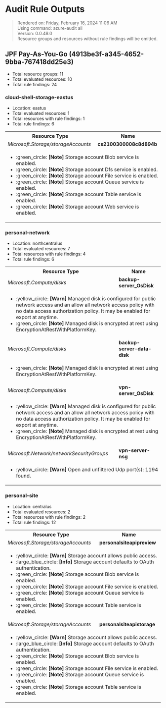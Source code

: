 # Audit Rule Outputs

> Rendered on: Friday, February 16, 2024 11:06 AM <br/>
> Using command: azure-audit all <br/>
> Version: 0.0.48.0 <br/>
> Resource groups and resources without rule findings will be omitted.

## JPF Pay-As-You-Go (4913be3f-a345-4652-9bba-767418dd25e3)

- Total resource groups: 11
- Total evaluated resources: 10
- Total rule findings: 24

### cloud-shell-storage-eastus

- Location: eastus
- Total evaluated resources: 1
- Total resources with rule findings: 1
- Total rule findings: 6

<table>
<tr>
<th>Resource Type</th>
<th>Name</th>
</tr>
<tr>
<td><em>Microsoft.Storage/storageAccounts</em></td>
<td><strong>cs2100300008c8d894b</strong></td>
</tr>
<tr>
<td colspan="2">
<ul>
<li>
:green_circle:
<strong>[Note]</strong>
Storage account Blob service is enabled.
</li>
<li>
:green_circle:
<strong>[Note]</strong>
Storage account Dfs service is enabled.
</li>
<li>
:green_circle:
<strong>[Note]</strong>
Storage account File service is enabled.
</li>
<li>
:green_circle:
<strong>[Note]</strong>
Storage account Queue service is enabled.
</li>
<li>
:green_circle:
<strong>[Note]</strong>
Storage account Table service is enabled.
</li>
<li>
:green_circle:
<strong>[Note]</strong>
Storage account Web service is enabled.
</li>
</ul>
</td>
</tr>
</table>

### personal-network

- Location: northcentralus
- Total evaluated resources: 7
- Total resources with rule findings: 4
- Total rule findings: 6

<table>
<tr>
<th>Resource Type</th>
<th>Name</th>
</tr>
<tr>
<td><em>Microsoft.Compute/disks</em></td>
<td><strong>backup-server_OsDisk</strong></td>
</tr>
<tr>
<td colspan="2">
<ul>
<li>
:yellow_circle:
<strong>[Warn]</strong>
Managed disk is configured for public network access and an allow all network access policy with no data access authorization policy. It may be enabled for export at anytime.
</li>
<li>
:green_circle:
<strong>[Note]</strong>
Managed disk is encrypted at rest using EncryptionAtRestWithPlatformKey.
</li>
</ul>
</td>
</tr>
<tr>
<td><em>Microsoft.Compute/disks</em></td>
<td><strong>backup-server-data-disk</strong></td>
</tr>
<tr>
<td colspan="2">
<ul>
<li>
:green_circle:
<strong>[Note]</strong>
Managed disk is encrypted at rest using EncryptionAtRestWithPlatformKey.
</li>
</ul>
</td>
</tr>
<tr>
<td><em>Microsoft.Compute/disks</em></td>
<td><strong>vpn-server_OsDisk</strong></td>
</tr>
<tr>
<td colspan="2">
<ul>
<li>
:yellow_circle:
<strong>[Warn]</strong>
Managed disk is configured for public network access and an allow all network access policy with no data access authorization policy. It may be enabled for export at anytime.
</li>
<li>
:green_circle:
<strong>[Note]</strong>
Managed disk is encrypted at rest using EncryptionAtRestWithPlatformKey.
</li>
</ul>
</td>
</tr>
<tr>
<td><em>Microsoft.Network/networkSecurityGroups</em></td>
<td><strong>vpn-server-nsg</strong></td>
</tr>
<tr>
<td colspan="2">
<ul>
<li>
:yellow_circle:
<strong>[Warn]</strong>
Open and unfiltered Udp port(s): 1194 found.
</li>
</ul>
</td>
</tr>
</table>

### personal-site

- Location: centralus
- Total evaluated resources: 2
- Total resources with rule findings: 2
- Total rule findings: 12

<table>
<tr>
<th>Resource Type</th>
<th>Name</th>
</tr>
<tr>
<td><em>Microsoft.Storage/storageAccounts</em></td>
<td><strong>personalsiteapipreview</strong></td>
</tr>
<tr>
<td colspan="2">
<ul>
<li>
:yellow_circle:
<strong>[Warn]</strong>
Storage account allows public access.
</li>
<li>
:large_blue_circle:
<strong>[Info]</strong>
Storage account defaults to OAuth authentication.
</li>
<li>
:green_circle:
<strong>[Note]</strong>
Storage account Blob service is enabled.
</li>
<li>
:green_circle:
<strong>[Note]</strong>
Storage account File service is enabled.
</li>
<li>
:green_circle:
<strong>[Note]</strong>
Storage account Queue service is enabled.
</li>
<li>
:green_circle:
<strong>[Note]</strong>
Storage account Table service is enabled.
</li>
</ul>
</td>
</tr>
<tr>
<td><em>Microsoft.Storage/storageAccounts</em></td>
<td><strong>personalsiteapistorage</strong></td>
</tr>
<tr>
<td colspan="2">
<ul>
<li>
:yellow_circle:
<strong>[Warn]</strong>
Storage account allows public access.
</li>
<li>
:large_blue_circle:
<strong>[Info]</strong>
Storage account defaults to OAuth authentication.
</li>
<li>
:green_circle:
<strong>[Note]</strong>
Storage account Blob service is enabled.
</li>
<li>
:green_circle:
<strong>[Note]</strong>
Storage account File service is enabled.
</li>
<li>
:green_circle:
<strong>[Note]</strong>
Storage account Queue service is enabled.
</li>
<li>
:green_circle:
<strong>[Note]</strong>
Storage account Table service is enabled.
</li>
</ul>
</td>
</tr>
</table>
